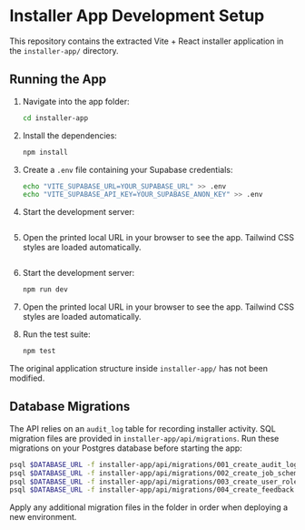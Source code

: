 # Installer App Development Setup

This repository contains the extracted Vite + React installer application in the `installer-app/` directory.

## Running the App

1. Navigate into the app folder:
   ```bash
   cd installer-app
   ```
2. Install the dependencies:
   ```bash
   npm install
   ```
3. Create a `.env` file containing your Supabase credentials:
   ```bash
   echo "VITE_SUPABASE_URL=YOUR_SUPABASE_URL" >> .env
   echo "VITE_SUPABASE_API_KEY=YOUR_SUPABASE_ANON_KEY" >> .env
   ```
4. Start the development server:

   ```bash

   ```

5. Open the printed local URL in your browser to see the app. Tailwind CSS styles are loaded automatically.

   ```

   ```

6. Start the development server:
   ```bash
   npm run dev
   ```
7. Open the printed local URL in your browser to see the app. Tailwind CSS styles are loaded automatically.

8. Run the test suite:
   ```bash
   npm test
   ```

The original application structure inside `installer-app/` has not been modified.

## Database Migrations

The API relies on an `audit_log` table for recording installer activity. SQL
migration files are provided in `installer-app/api/migrations`. Run these
migrations on your Postgres database before starting the app:

```bash
psql $DATABASE_URL -f installer-app/api/migrations/001_create_audit_log.sql
psql $DATABASE_URL -f installer-app/api/migrations/002_create_job_schema.sql
psql $DATABASE_URL -f installer-app/api/migrations/003_create_user_roles.sql
psql $DATABASE_URL -f installer-app/api/migrations/004_create_feedback.sql
```

Apply any additional migration files in the folder in order when deploying a new
environment.

